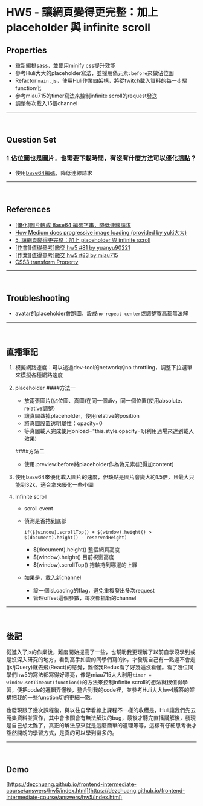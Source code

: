 
# HW5 - 讓網頁變得更完整：加上 placeholder 與 infinite scroll

## Properties
* 重新編排sass，並使用minify css提升效能
* 參考Huli大大的placeholder寫法，並採用偽元素`:before`來做佔位圖
* Refactor `main.js`，使用Huli作業四架構，將從twitch載入資料的每一步驟function化
* 參考miau715的timer寫法來控制infinite scroll的request發送
* 調整每次載入15個channel

---
<br>

## Question Set

### 1.佔位圖也是圖片，也需要下載時間，有沒有什麼方法可以優化這點？
* 使用[base64編碼](https://sofree.cc/base64-images/)，降低連線請求

---
<br>

## References
* [[優化]圖片轉成 Base64 編碼字串，降低連線請求](https://sofree.cc/base64-images/)
* [How Medium does progressive image loading (provided by yuki大大)](https://jmperezperez.com/medium-image-progressive-loading-placeholder/)
* [5. 讓網頁變得更完整：加上 placeholder 與 infinite scroll](https://codepen.io/aszx87410/pen/MmBorO)
* [[作業][值得參考]繳交 hw5 #81 by yuanyu90221](https://github.com/aszx87410/frontend-intermediate-course/issues/81)
* [[作業][值得參考]繳交 hw5 #83 by miau715](https://github.com/aszx87410/frontend-intermediate-course/issues/83)
* [CSS3 transform Property](https://www.w3schools.com/cssref/css3_pr_transform.asp)

---
<br>

## Troubleshooting
* avatar的placeholder會跑圖，設成`no-repeat center`或調整寬高都無法解

---
<br>

## 直播筆記
1. 模擬網路速度：可以透過dev-tool的network的no throttling，調整下拉選單來模擬各種網路速度
2. placeholder
	####方法一
	* 放兩張圖片(佔位圖、真圖)在同一個div，同一個位置(使用absolute、relative調整)
	* 讓真圖蓋掉placeholder，使用relative的position
	* 將真圖設置透明屬性：opacity=0
	* 等真圖載入完成使用onload="this.style.opacity=1;(利用過場來達到載入效果)
	
	####方法二
	* 使用.preview:before將placeholder作為偽元素(記得加content)

3. 使用base64來優化載入圖片的速度，但缺點是圖片會變大約1.5倍，且最大只能到32k，適合拿來優化一些小圖
4. Infinite scroll
	* scroll event
	* 偵測是否捲到底部
		
		```
		if($(window).scrollTop() + $(window).height() > $(document).height() - reservedHeight)
		```
		* $(document).height() 整個網頁高度
		* $(window).height() 目前視窗高度
		* $(window).scrollTop() 捲軸捲到哪邊的上緣
		
	* 如果是，載入新channel
		* 設一個isLoading的flag，避免重複發出多次request
		* 管理offset這個參數，每次都抓新的channel

---
<br>


## 後記
從進入了js的作業後，難度開始提高了一些，也幫助我更理解了以前自學沒學到或是沒深入研究的地方，看到高手如雲的同學們寫的js，才發現自己有一點還不會走(js/jQuery)就去飛(React)的感覺，難怪我Redux看了好幾遍沒看懂。看了幾位同學們hw5的寫法都寫得好漂亮，像是miau715大大利用`timer = window.setTimeout(function()`的方法來控制infinite scroll的想法就很值得學習，便把code的邏輯弄懂後，整合到我的code裡，並參考Huli大大hw4解答的架構把我的一些function切的更細一點。

也發現跟了幾次課程後，與以往自學看線上課程不一樣的收穫是，Huli讓我們先去蒐集資料並實作，其中會卡關會有無法解決的bug，最後才聽完直播講解後，發現是自己想太難了，真正的解法原來就是這麼簡單的道理等等，這樣有仔細思考後才豁然開朗的學習方式，是真的可以學到蠻多的。

---
<br>

## Demo
[https://dezchuang.github.io/frontend-intermediate-course/answers/hw5/index.html](https://dezchuang.github.io/frontend-intermediate-course/answers/hw5/index.html)
